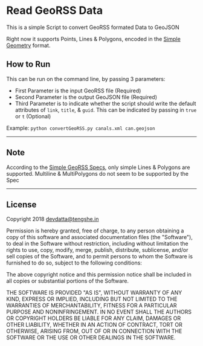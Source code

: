 # Read GeoRSS Data

This is a simple Script to convert GeoRSS formated Data to GeoJSON

Right now it supports Points, Lines & Polygons, encoded in the [Simple Geometry](www.georss.org/simple.html) format.

## How to Run

This can be run on the command line, by passing 3 parameters:

- First Parameter is the input GeoRSS file (Required)
- Second Parameter is the output GeoJSON file (Required)
- Third Parameter is to indicate whether the script should write the default attributes of `link`, `title`, & `guid`. This can be indicated by passing in `true` or `t` (Optional)

Example: `python convertGeoRSS.py canals.xml can.geojson`

---

## Note

According to the [Simple GeoRSS Specs](http://www.georss.org/simple.html), only simple Lines & Polygons are supported. Multiline & MultiPolygons do not seem to be supported by the Spec

---

## License

Copyright 2018 devdatta@tengshe.in

Permission is hereby granted, free of charge, to any person obtaining a copy of this software and associated documentation files (the "Software"), to deal in the Software without restriction, including without limitation the rights to use, copy, modify, merge, publish, distribute, sublicense, and/or sell copies of the Software, and to permit persons to whom the Software is furnished to do so, subject to the following conditions:

The above copyright notice and this permission notice shall be included in all copies or substantial portions of the Software.

THE SOFTWARE IS PROVIDED "AS IS", WITHOUT WARRANTY OF ANY KIND, EXPRESS OR IMPLIED, INCLUDING BUT NOT LIMITED TO THE WARRANTIES OF MERCHANTABILITY, FITNESS FOR A PARTICULAR PURPOSE AND NONINFRINGEMENT. IN NO EVENT SHALL THE AUTHORS OR COPYRIGHT HOLDERS BE LIABLE FOR ANY CLAIM, DAMAGES OR OTHER LIABILITY, WHETHER IN AN ACTION OF CONTRACT, TORT OR OTHERWISE, ARISING FROM, OUT OF OR IN CONNECTION WITH THE SOFTWARE OR THE USE OR OTHER DEALINGS IN THE SOFTWARE.
